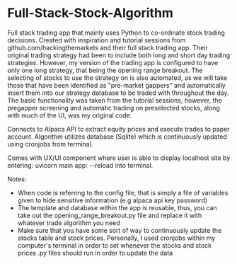 # Full-Stack-Stock-Algorithm

Full stack trading app that mainly uses Python to co-ordinate stock trading decisions. Created with inspiration and tutorial sessions from github.com/hackingthemarkets and their full stack trading app. Their original trading strategy had been to include both long and short day trading strategies. However, my version of the trading app is configured to have only one long strategy, that being the opening range breakout. The selecting of stocks to use the strategy on is also automated, as we will take those that have been identified as "pre-market gappers" and automatically insert them into our strategy database to be traded with throughout the day. The basic functionality was taken from the tutorial sessions, however, the pregapper screening and automatic trading on preselected stocks, along with much of the UI, was my original code. 

Connects to Alpaca API to extract equity prices and execute trades to paper account. Algorithm utilizes database (Sqlite) which is continuously updated using cronjobs from terminal. 

Comes with UX/UI component where user is able to display localhost site by entering: uvicorn main app: --reload into terminal.

Notes:

- When code is referring to the config file, that is simply a file of variables given to hide sensitive information (e.g alpaca api key password)
- The template and database within the app is reusable, thus, you can take out the opening_range_breakout.py file and replace it with whatever trade algorithm you need
- Make sure that you have some sort of way to continuously update the stocks table and stock prices. Personally, I used cronjobs within my computer's terminal in order to set whenever the stocks and stock prices .py files should run in order to update the data

